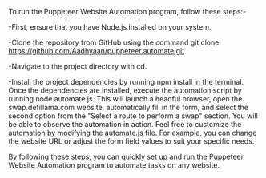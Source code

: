 
To run the Puppeteer Website Automation program, follow these steps:-


-First, ensure that you have Node.js installed on your system. 

-Clone the repository from GitHub using the command git clone https://github.com/Aadhyaan/puppeteer.automate.git.

-Navigate to the project directory with cd. 

-Install the project dependencies by running npm install in the terminal. Once the dependencies are installed, execute the automation script by running node automate.js. This will launch a headful browser, open the swap.defillama.com website, automatically fill in the form, and select the second option from the "Select a route to perform a swap" section. 
You will be able to observe the automation in action. Feel free to customize the automation by modifying the automate.js file. For example, you can change the website URL or adjust the form field values to suit your specific needs. 

By following these steps, you can quickly set up and run the Puppeteer Website Automation program to automate tasks on any website.





